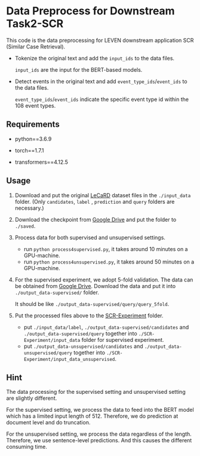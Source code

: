 # Data Preprocess for Downstream Task2-SCR
This code is the data preprocessing for LEVEN downstream application SCR (Similar Case Retrieval).

- Tokenize the original text and add the `input_ids` to the data files. 
  
    `input_ids` are the input for the BERT-based models.


- Detect events in the original text and add `event_type_ids`/`event_ids` to the data files.

    `event_type_ids`/`event_ids` indicate the specific event type id within the 108 event types.


## Requirements
- python==3.6.9

- torch==1.7.1

- transformers==4.12.5


## Usage
1. Download and put the original [LeCaRD](https://github.com/myx666/LeCaRD/tree/main/data) dataset 
   files in the `./input_data` folder. (Only `candidates`, `label` , `prediction` and `query` folders are necessary.)
   
2. Download the checkpoint from [Google Drive](https://drive.google.com/drive/folders/1bkd08NIGHd1ZG_lioSP3z6-0RBLo6vsY?usp=sharing) and put the folder to `./saved`.
   
3. Process data for both supervised and unsupervised settings.
    - run `python process4supervised.py`, it takes around 10 minutes on a GPU-machine.
    - run `python process4unsupervised.py`, it takes around 50 minutes on a GPU-machine.
    
4. For the supervised experiment, we adopt 5-fold validation. The data can be obtained from [Google Drive](https://drive.google.com/drive/folders/1yQZZ6Vs8kjFiWjwZCYmwGK8zghUdGYsJ?usp=sharing). Download the data and put it into `./output_data-supervised/` folder.
   
    It should be like `./output_data-supervised/query/query_5fold`.

5. Put the processed files above to the [SCR-Experiment](../SCR-Experiment) folder.
    - put `./input_data/label`, `./output_data-supervised/candidates` and `./output_data-supervised/query` together into 
   `./SCR-Experiment/input_data` folder for supervised experiment.
    - put `./output_data-unsupervised/candidates` and `./output_data-unsupervised/query` together into `./SCR-Experiment/input_data_unsupervised`.


## Hint
The data processing for the supervised setting and unsupervised setting are slightly different.

For the supervised setting, we process the data to feed into the BERT model which has a limited input length of 512. Therefore, we do prediction at document level and do truncation.

For the unsupervised setting, we process the data regardless of the length. Therefore, we use sentence-level predictions. And this causes the different consuming time.
